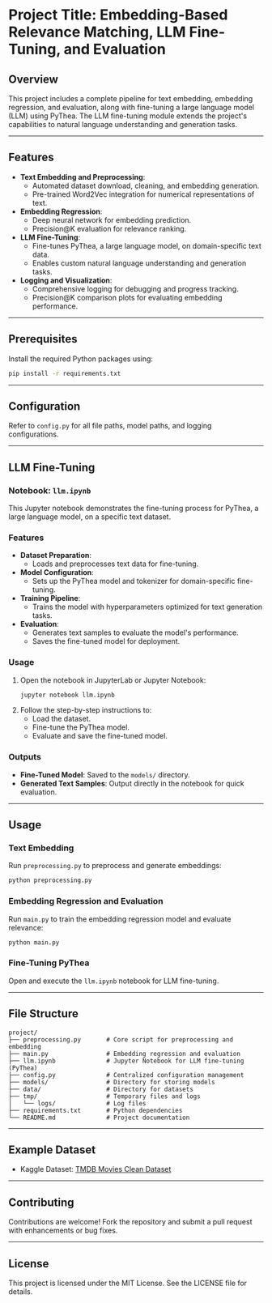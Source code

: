 # Project Title: **Embedding-Based Relevance Matching, LLM Fine-Tuning, and Evaluation**
## Overview
This project includes a complete pipeline for text embedding, embedding regression, and evaluation, along with fine-tuning a large language model (LLM) using PyThea. The LLM fine-tuning module extends the project's capabilities to natural language understanding and generation tasks.

---

## Features
- **Text Embedding and Preprocessing**:
  - Automated dataset download, cleaning, and embedding generation.
  - Pre-trained Word2Vec integration for numerical representations of text.
- **Embedding Regression**:
  - Deep neural network for embedding prediction.
  - Precision@K evaluation for relevance ranking.
- **LLM Fine-Tuning**:
  - Fine-tunes PyThea, a large language model, on domain-specific text data.
  - Enables custom natural language understanding and generation tasks.
- **Logging and Visualization**:
  - Comprehensive logging for debugging and progress tracking.
  - Precision@K comparison plots for evaluating embedding performance.

---

## Prerequisites
Install the required Python packages using:
```bash
pip install -r requirements.txt
```

---

## Configuration
Refer to `config.py` for all file paths, model paths, and logging configurations.

---

## LLM Fine-Tuning

### Notebook: `llm.ipynb`
This Jupyter notebook demonstrates the fine-tuning process for PyThea, a large language model, on a specific text dataset.

### Features
- **Dataset Preparation**:
  - Loads and preprocesses text data for fine-tuning.
- **Model Configuration**:
  - Sets up the PyThea model and tokenizer for domain-specific fine-tuning.
- **Training Pipeline**:
  - Trains the model with hyperparameters optimized for text generation tasks.
- **Evaluation**:
  - Generates text samples to evaluate the model's performance.
  - Saves the fine-tuned model for deployment.

### Usage
1. Open the notebook in JupyterLab or Jupyter Notebook:
   ```bash
   jupyter notebook llm.ipynb
   ```
2. Follow the step-by-step instructions to:
   - Load the dataset.
   - Fine-tune the PyThea model.
   - Evaluate and save the fine-tuned model.

### Outputs
- **Fine-Tuned Model**: Saved to the `models/` directory.
- **Generated Text Samples**: Output directly in the notebook for quick evaluation.

---

## Usage

### Text Embedding
Run `preprocessing.py` to preprocess and generate embeddings:
```bash
python preprocessing.py
```

### Embedding Regression and Evaluation
Run `main.py` to train the embedding regression model and evaluate relevance:
```bash
python main.py
```

### Fine-Tuning PyThea
Open and execute the `llm.ipynb` notebook for LLM fine-tuning.

---

## File Structure
```
project/
├── preprocessing.py       # Core script for preprocessing and embedding
├── main.py                # Embedding regression and evaluation
├── llm.ipynb              # Jupyter Notebook for LLM fine-tuning (PyThea)
├── config.py              # Centralized configuration management
├── models/                # Directory for storing models
├── data/                  # Directory for datasets
├── tmp/                   # Temporary files and logs
│   └── logs/              # Log files
├── requirements.txt       # Python dependencies
└── README.md              # Project documentation
```

---

## Example Dataset
- Kaggle Dataset: [TMDB Movies Clean Dataset](https://www.kaggle.com/datasets/bharatkumar0925/tmdb-movies-clean-dataset)

---

## Contributing
Contributions are welcome! Fork the repository and submit a pull request with enhancements or bug fixes.

---

## License
This project is licensed under the MIT License. See the LICENSE file for details.
